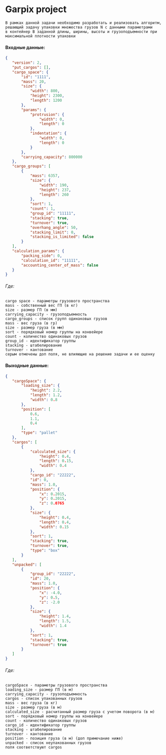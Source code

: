 # Garpix project
    В рамках данной задачи необходимо разработать и реализовать алгоритм, решающий задачу упаковки множества грузов N с данными параметрами
    в контейнер B заданной длины, ширины, высоты и грузоподъемности при максимальной плотности упаковки

#### Входные данные:
```json
{
   "version": 2,
   "put_cargos": [],
   "cargo_space": {
       "id": "1111",
       "mass": 20,
       "size": {
           "width": 800,
           "height": 2300,
           "length": 1200
       },
       "params": {
           "protrusion": {
               "width": 0,
               "length": 0
           },
           "indentation": {
               "width": 0,
               "length": 0
           }
       },
       "carrying_capacity": 800000
   },
   "cargo_groups": [
       {
           "mass": 6357,
           "size": {
               "width": 190,
               "height": 237,
               "length": 260
           },
           "sort": 1,
           "count": 1,
           "group_id": "11111",
           "stacking": true,
           "turnover": true,
           "overhang_angle": 50,
           "stacking_limit": 0,
           "stacking_is_limited": false
       }
   ],
   "calculation_params": {
       "packing_side": 0,
       "calculation_id": "11111",
       "accounting_center_of_mass": false
   }
}
```
###### Где:
    cargo space - параметры грузового пространства
    mass - собственный вес ГП (в кг)
    size - размер ГП (в мм)
    carrying_capacity - грузоподъемность
    cargo_groups - список групп одинаковых грузов
    mass - вес груза (в гр)
    size - размер груза (в мм)
    sort - порядковый номер группы на конвейере
    count - количество одинаковых грузов
    group_id - идентификатор группы
    stacking - штабелирование
    turnover - кантование
    серым отмечены доп поля, не влияющие на решение задачи и ее оценку
 
#### Выходные данные:
```json
{
   "cargoSpace": {
       "loading_size": {
           "height": 2.2,
           "length": 1.2,
           "width": 0.8
       },
       "position": [
           0.6,
           1.1,
           0.4
       ],
       "type": "pallet"
   },
   "cargos": [
       {
           "calculated_size": {
               "height": 0.4,
               "length": 0.15,
               "width": 0.4
           },
           "cargo_id": "22222",
           "id": 0,
           "mass": 1.0,
           "position": {
               "x": 0.2015,
               "y": 0.2015,
               "z": 0.0765
           },
           "size": {
               "height": 0.4,
               "length": 0.4,
               "width": 0.15
           },
           "sort": 1,
           "stacking": true,
           "turnover": true,
           "type": "box"
       }
   ],
   "unpacked": [
       {
           "group_id": "22222",
           "id": 20,
           "mass": 1.0,
           "position": {
               "x": -4.0,
               "y": 0.5,
               "z": -2.0
           },
           "size": {
               "height": 1.4,
               "length": 1.5,
               "width": 1.4
           },
           "sort": 1,
           "stacking": true,
           "turnover": true
       }
   ]
}
```
###### Где:

    cargoSpace - параметры грузового пространства
    loading_size - размер ГП (в м)
    carrying_capacity - грузоподъемность
    cargos - список упакованных грузов
    mass - вес груза (в кг)
    size - размер груза (в м)
    calculated_size - расчитанный размер груза с учетом поворота (в м)
    sort - порядковый номер группы на конвейере
    count - количество одинаковых грузов
    cargo_id - идентификатор группы
    stacking - штабелирование
    turnover - кантование
    position - позиция груза (в м) (доп примечание ниже)
    unpacked - список неупакованных грузов
    поля соответствуют cargos
